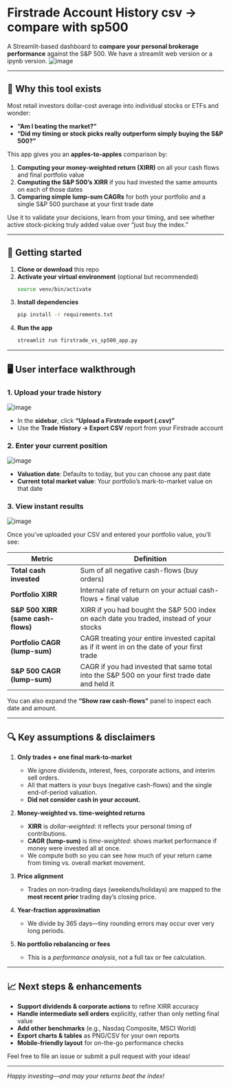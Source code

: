 # Firstrade Account History csv -> compare with sp500

A Streamlit-based dashboard to **compare your personal brokerage performance** against the S&P 500.
We have a streamlit web version or a ipynb version.
![image](https://github.com/user-attachments/assets/b76040ca-365a-4149-8ecf-feaa03b3d73c)


---

## 📖 Why this tool exists

Most retail investors dollar-cost average into individual stocks or ETFs and wonder:

- **“Am I beating the market?”**  
- **“Did my timing or stock picks really outperform simply buying the S&P 500?”**

This app gives you an **apples-to-apples** comparison by:

1. **Computing your money-weighted return (XIRR)** on all your cash flows and final portfolio value  
2. **Computing the S&P 500’s XIRR** if you had invested the same amounts on each of those dates  
3. **Comparing simple lump-sum CAGRs** for both your portfolio and a single S&P 500 purchase at your first trade date

Use it to validate your decisions, learn from your timing, and see whether active stock-picking truly added value over “just buy the index.”

---

## 🚀 Getting started

1. **Clone or download** this repo  
2. **Activate your virtual environment** (optional but recommended)
   ```bash
   source venv/bin/activate
   ```
3. **Install dependencies**  
   ```bash
   pip install -r requirements.txt
   ```
4. **Run the app**
   ```bash
   streamlit run firstrade_vs_sp500_app.py
   ```

---

## 🖥️ User interface walkthrough

### 1. Upload your trade history
![image](https://github.com/user-attachments/assets/e7a7b76b-d684-4702-8aed-296a429ac4c7)

* In the **sidebar**, click **“Upload a Firstrade export (.csv)”**
* Use the **Trade History → Export CSV** report from your Firstrade account

### 2. Enter your current position
![image](https://github.com/user-attachments/assets/7df432cf-506f-4403-94f9-b23c616dd386)

* **Valuation date**: Defaults to today, but you can choose any past date
* **Current total market value**: Your portfolio’s mark-to-market value on that date

### 3. View instant results
![image](https://github.com/user-attachments/assets/ada473c7-8599-4547-9474-2f6e4c8dae64)

Once you’ve uploaded your CSV and entered your portfolio value, you’ll see:

| Metric                              | Definition                                                                                      |
| ----------------------------------- | ----------------------------------------------------------------------------------------------- |
| **Total cash invested**             | Sum of all negative cash-flows (buy orders)                                                     |
| **Portfolio XIRR**                  | Internal rate of return on your actual cash-flows + final value                                 |
| **S\&P 500 XIRR (same cash-flows)** | XIRR if you had bought the S\&P 500 index on each date you traded, instead of your stocks       |
| **Portfolio CAGR (lump-sum)**       | CAGR treating your entire invested capital as if it went in on the date of your first trade     |
| **S\&P 500 CAGR (lump-sum)**        | CAGR if you had invested that same total into the S\&P 500 on your first trade date and held it |

You can also expand the **“Show raw cash-flows”** panel to inspect each date and amount.

---

## 🔍 Key assumptions & disclaimers

1. **Only trades + one final mark-to-market**

   * We ignore dividends, interest, fees, corporate actions, and interim sell orders.
   * All that matters is your buys (negative cash-flows) and the single end-of-period valuation.
   * **Did not consider cash in your account.**

2. **Money-weighted vs. time-weighted returns**

   * **XIRR** is *dollar-weighted*: it reflects your personal timing of contributions.
   * **CAGR (lump-sum)** is *time-weighted*: shows market performance if money were invested all at once.
   * We compute both so you can see how much of your return came from timing vs. overall market movement.

3. **Price alignment**

   * Trades on non-trading days (weekends/holidays) are mapped to the **most recent prior** trading day’s closing price.

4. **Year-fraction approximation**

   * We divide by 365 days—tiny rounding errors may occur over very long periods.

5. **No portfolio rebalancing or fees**

   * This is a *performance analysis*, not a full tax or fee calculation.

---

## 📈 Next steps & enhancements

* **Support dividends & corporate actions** to refine XIRR accuracy
* **Handle intermediate sell orders** explicitly, rather than only netting final value
* **Add other benchmarks** (e.g., Nasdaq Composite, MSCI World)
* **Export charts & tables** as PNG/CSV for your own reports
* **Mobile-friendly layout** for on-the-go performance checks

Feel free to file an issue or submit a pull request with your ideas!

---

*Happy investing—and may your returns beat the index!*
